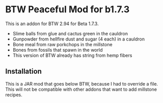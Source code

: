# BTW Peaceful Mod for b1.7.3

This is an addon for BTW 2.94 for Beta 1.7.3.

- Slime balls from glue and cactus green in the cauldron
- Gunpowder from hellfire dust and sugar (4 each) in a cauldron
- Bone meal from raw porkchops in the millstone
- Bones from fossils that spawn in the world
- This version of BTW already has string from hemp fibers

## Installation

This is a JAR mod that goes below BTW, because I had to override a file. This will not be compatible with other addons that want to add millstone recipes.
